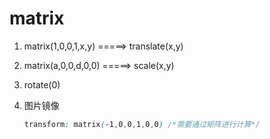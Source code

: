 # matrix

1.  matrix(1,0,0,1,x,y) =====> translate(x,y)

2.  matrix(a,0,0,d,0,0) =====> scale(x,y)

3.  rotate(0)

4. 图片镜像

   ```css
   transform: matrix(-1,0,0,1,0,0) /*需要通过矩阵进行计算*/
   ```

   

